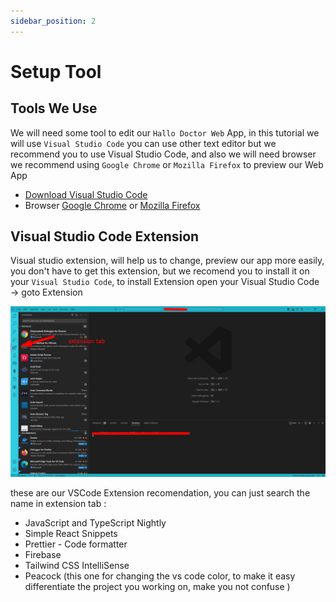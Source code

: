 ```yaml
---
sidebar_position: 2
---
```


# Setup Tool

## Tools We Use

We will need some tool to edit our `Hallo Doctor Web` App, in this tutorial we will use `Visual Studio Code` you can use other text editor but we recommend you to use Visual Studio Code, and also we will need browser
we recommend using `Google Chrome` or `Mozilla Firefox` to preview our Web App

- [Download Visual Studio Code](https://code.visualstudio.com/download)
- Browser [Google Chrome](https://www.google.co.id/chrome/?brand=JJTC&gclid=Cj0KCQiAgaGgBhC8ARIsAAAyLfE3Uk7Li9SkAo6m7ZJoLy5JsUWMNVb8ox60FYhTgg6Fn4WAZ5yvbGoaAh68EALw_wcB&gclsrc=aw.ds) or [Mozilla Firefox](https://www.mozilla.org/id/firefox/new/)

## Visual Studio Code Extension

Visual studio extension, will help us to change, preview our app more easily,
you don't have to get this extension, but we recomend you to install it on your `Visual Studio Code`, to install Extension open your Visual Studio Code -> goto Extension

![ExtensionTab](img/extension1.png)

these are our VSCode Extension recomendation, you can just search the name in extension tab :

- JavaScript and TypeScript Nightly
- Simple React Snippets
- Prettier - Code formatter
- Firebase
- Tailwind CSS IntelliSense
- Peacock (this one for changing the vs code color, to make it easy differentiate the project you working on, make you not confuse )
